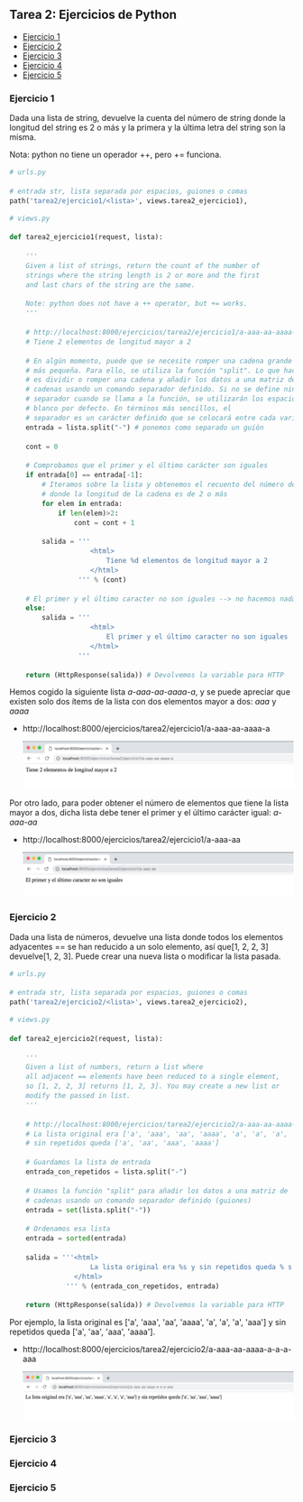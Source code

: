 ## Tarea 2: Ejercicios de Python

- [Ejercicio 1](#ej1)
- [Ejercicio 2](#ej2)
- [Ejercicio 3](#ej3)
- [Ejercicio 4](#ej4)
- [Ejercicio 5](#ej5)

### Ejercicio 1 <a name="ej1"></a>

Dada una lista de string, devuelve la cuenta del número de string donde la longitud del string es 2 o más y la primera y la última letra del string son la misma.

Nota: python no tiene un operador ++, pero += funciona.

~~~python
# urls.py

# entrada str, lista separada por espacios, guiones o comas
path('tarea2/ejercicio1/<lista>', views.tarea2_ejercicio1),
~~~

~~~python
# views.py

def tarea2_ejercicio1(request, lista):

    '''
    Given a list of strings, return the count of the number of
    strings where the string length is 2 or more and the first
    and last chars of the string are the same.

    Note: python does not have a ++ operator, but += works.
    '''

    # http://localhost:8000/ejercicios/tarea2/ejercicio1/a-aaa-aa-aaaa-a
    # Tiene 2 elementos de longitud mayor a 2

    # En algún momento, puede que se necesite romper una cadena grande en una
    # más pequeña. Para ello, se utiliza la función "split". Lo que hace
    # es dividir o romper una cadena y añadir los datos a una matriz de
    # cadenas usando un comando separador definido. Si no se define ningún
    # separador cuando se llama a la función, se utilizarán los espacios en
    # blanco por defecto. En términos más sencillos, el
    # separador es un carácter definido que se colocará entre cada variable
    entrada = lista.split("-") # ponemos como separado un guión

    cont = 0

    # Comprobamos que el primer y el último carácter son iguales
    if entrada[0] == entrada[-1]:
        # Iteramos sobre la lista y obtenemos el recuento del número de string
        # donde la longitud de la cadena es de 2 o más
        for elem in entrada:
            if len(elem)>2:
                cont = cont + 1

        salida = '''
                    <html>
                        Tiene %d elementos de longitud mayor a 2
                    </html>
                 ''' % (cont)

    # El primer y el último caracter no son iguales --> no hacemos nada
    else:
        salida = '''
                    <html>
                        El primer y el último caracter no son iguales
                    </html>
                 '''

    return (HttpResponse(salida)) # Devolvemos la variable para HTTP
~~~

Hemos cogido la siguiente lista _a-aaa-aa-aaaa-a_, y se puede apreciar que existen solo dos ítems de la lista con dos elementos mayor a dos: _aaa_ y _aaaa_

- http://localhost:8000/ejercicios/tarea2/ejercicio1/a-aaa-aa-aaaa-a

  ![](imagenes/1_0.png)

Por otro lado, para poder obtener el número de elementos que tiene la lista mayor a dos, dicha lista debe tener el primer y el último carácter igual: _a-aaa-aa_

- http://localhost:8000/ejercicios/tarea2/ejercicio1/a-aaa-aa

    ![](imagenes/1_1.png)


### Ejercicio 2 <a name="ej2"></a>

Dada una lista de números, devuelve una lista donde todos los elementos adyacentes == se han reducido a un solo elemento, así que[1, 2, 2, 3] devuelve[1, 2, 3]. Puede crear una nueva lista o modificar la lista pasada.

~~~python
# urls.py

# entrada str, lista separada por espacios, guiones o comas
path('tarea2/ejercicio2/<lista>', views.tarea2_ejercicio2),
~~~

~~~python
# views.py

def tarea2_ejercicio2(request, lista):

    '''
    Given a list of numbers, return a list where
    all adjacent == elements have been reduced to a single element,
    so [1, 2, 2, 3] returns [1, 2, 3]. You may create a new list or
    modify the passed in list.
    '''

    # http://localhost:8000/ejercicios/tarea2/ejercicio2/a-aaa-aa-aaaa-a-a-a-aaa
    # La lista original era ['a', 'aaa', 'aa', 'aaaa', 'a', 'a', 'a', 'aaa'] y
    # sin repetidos queda ['a', 'aa', 'aaa', 'aaaa']

    # Guardamos la lista de entrada
    entrada_con_repetidos = lista.split("-")

    # Usamos la función "split" para añadir los datos a una matriz de
    # cadenas usando un comando separador definido (guiones)
    entrada = set(lista.split("-"))

    # Ordenamos esa lista
    entrada = sorted(entrada)

    salida = '''<html>
                    La lista original era %s y sin repetidos queda % s
                </html>
              ''' % (entrada_con_repetidos, entrada)

    return (HttpResponse(salida)) # Devolvemos la variable para HTTP
~~~

Por ejemplo, la lista original es ['a', 'aaa', 'aa', 'aaaa', 'a', 'a', 'a', 'aaa'] y sin repetidos queda ['a', 'aa', 'aaa', 'aaaa'].

- http://localhost:8000/ejercicios/tarea2/ejercicio2/a-aaa-aa-aaaa-a-a-a-aaa

  ![](imagenes/2_0.png)


### Ejercicio 3 <a name="ej3"></a>

### Ejercicio 4 <a name="ej4"></a>

### Ejercicio 5 <a name="ej5"></a>
